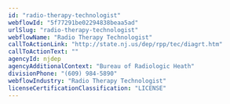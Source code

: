 ```yaml
---
id: "radio-therapy-technologist"
webflowId: "5f77291be02294838beaa5ad"
urlSlug: "radio-therapy-technologist"
webflowName: "Radio Therapy Technologist"
callToActionLink: "http://state.nj.us/dep/rpp/tec/diagrt.htm"
callToActionText: ""
agencyId: njdep
agencyAdditionalContext: "Bureau of Radiologic Heath"
divisionPhone: "(609) 984-5890"
webflowIndustry: "Radio Therapy Technologist"
licenseCertificationClassification: "LICENSE"
---
```

